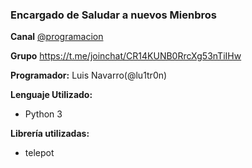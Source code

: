 ### Encargado de Saludar a nuevos Mienbros

**Canal** [@programacion](https://t.me/programacion)

**Grupo** https://t.me/joinchat/CR14KUNB0RrcXg53nTiIHw 

**Programador:** Luis Navarro(@lu1tr0n)

**Lenguaje Utilizado:**
 - Python 3

**Librería utilizadas:**

 - telepot


